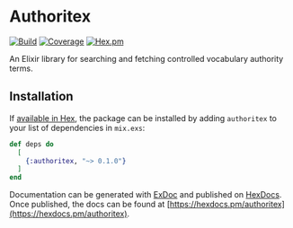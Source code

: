 # Authoritex

[![Build](https://circleci.com/gh/nulib/authoritex.svg?style=svg)](https://circleci.com/gh/nulib/authoritex)
[![Coverage](https://coveralls.io/repos/github/nulib/authoritex/badge.svg?branch=master)](https://coveralls.io/github/nulib/authoritex?branch=master)
[![Hex.pm](https://img.shields.io/hexpm/v/authoritex.svg)](https://hex.pm/packages/authoritex)

An Elixir library for searching and fetching controlled vocabulary authority terms.

## Installation

If [available in Hex](https://hex.pm/docs/publish), the package can be installed
by adding `authoritex` to your list of dependencies in `mix.exs`:

```elixir
def deps do
  [
    {:authoritex, "~> 0.1.0"}
  ]
end
```

Documentation can be generated with [ExDoc](https://github.com/elixir-lang/ex_doc)
and published on [HexDocs](https://hexdocs.pm). Once published, the docs can
be found at [https://hexdocs.pm/authoritex](https://hexdocs.pm/authoritex).

